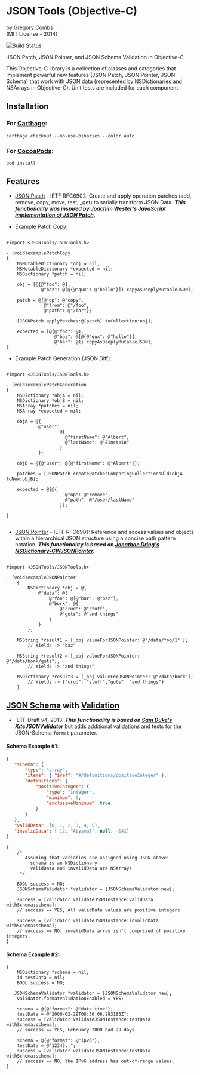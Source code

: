 JSON Tools (Objective-C)  
=========
by [Gregory Combs](https://github.com/grgcombs)  
(MIT License - 2014)

[![Build Status](https://travis-ci.org/grgcombs/JSONTools.svg?branch=master)](https://travis-ci.org/grgcombs/JSONTools)

JSON Patch, JSON Pointer, and JSON Schema Validation in Objective-C

This Objective-C library is a collection of classes and categories that implement powerful new features (JSON Patch, JSON Pointer, JSON Schema) that work with JSON data (represented by NSDictionaries and NSArrays in Objective-C). Unit tests are included for each component.

## Installation

### For [Carthage](https://github.com/Carthage/Carthage/#installing-carthage):

`
carthage checkout --no-use-binaries --color auto
`

### For [CocoaPods](https://github.com/Carthage/Carthage/#installing-carthage):

`
pod install
`


## Features

- [JSON Patch](https://tools.ietf.org/html/rfc6902) - IETF RFC6902: Create and apply operation patches (add, remove, copy, move, test, _get) to serially transform JSON Data.  ***This functionality was inspired by [Joachim Wester's](https://github.com/Starcounter-Jack) [JavaScript implementation of JSON Patch](https://github.com/Starcounter-Jack/JSON-Patch).***

-  Example Patch Copy:  
        
```objc
        
#import <JSONTools/JSONTools.h>

- (void)examplePatchCopy
{
    NSMutableDictionary *obj = nil;
    NSMutableDictionary *expected = nil;
    NSDictionary *patch = nil;

    obj = [@{@"foo": @1,
             @"baz": @[@{@"qux": @"hello"}]} copyAsDeeplyMutableJSON];

    patch = @{@"op": @"copy",
              @"from": @"/foo",
              @"path": @"/bar"};

    [JSONPatch applyPatches:@[patch] toCollection:obj];

    expected = [@{@"foo": @1,
                  @"baz": @[@{@"qux": @"hello"}],
                  @"bar": @1} copyAsDeeplyMutableJSON];
}

```
        
-  Example Patch Generation (JSON Diff):
        
```objc
        
#import <JSONTools/JSONTools.h>

- (void)examplePatchGeneration
{
    NSDictionary *objA = nil;
    NSDictionary *objB = nil;
    NSArray *patches = nil;
    NSArray *expected = nil;

    objA = @{
            @"user": 
                    @{
                      @"firstName": @"Albert",
                      @"lastName": @"Einstein"
                    }
            };

    objB = @{@"user": @{@"firstName": @"Albert"}};

    patches = [JSONPatch createPatchesComparingCollectionsOld:objA toNew:objB];

    expected = @[@{
                      @"op": @"remove",
                      @"path": @"/user/lastName"
                    }];

}
        
```
        

- [JSON Pointer](https://tools.ietf.org/html/rfc6901) - IETF RFC6901: Reference and access values and objects within a hierarchical JSON structure using a concise path pattern notation.  ***This functionality is based on [Jonathan Dring's](https://github.com/C-Works) [NSDictionary-CWJSONPointer](https://github.com/C-Works/NSDictionary-CWJSONPointer).***

  
```objc

#import <JSONTools/JSONTools.h>
        
- (void)exampleJSONPointer
    {
        NSDictionary *obj = @{
            @"data": @{
                @"foo": @[@"bar", @"baz"],
                @"bork": @{
                    @"crud": @"stuff",
                    @"guts": @"and things"
                }
            }
        };

    NSString *result1 = [_obj valueForJSONPointer: @"/data/foo/1" ];
        // Yields -> "baz"

    NSString *result2 = [_obj valueForJSONPointer: @"/data/bork/guts"];
        // Yields -> "and things"

    NSDictionary *result3 = [_obj valueForJSONPointer: @"/data/bork"];
        // Yields -> {"crud": "stuff","guts": "and things"}
    }

```
        

## [JSON Schema](http://tools.ietf.org/html/draft-zyp-json-schema-04) with [Validation](http://tools.ietf.org/html/draft-fge-json-schema-validation-00) 
- IETF Draft v4, 2013.   ***This functionality is based on [Sam Duke's](https://github.com/samskiter) [KiteJSONValidator](https://github.com/samskiter/KiteJSONValidator)*** but adds additional validations and tests for the JSON-Schema `format` parameter.

####  Schema Example #1:  

```json
{
   "schema": {
       "type": "array",
       "items": { "$ref": "#/definitions/positiveInteger" },
       "definitions": {
           "positiveInteger": {
               "type": "integer",
               "minimum": 0,
               "exclusiveMinimum": true
           }
       }
   },
   "validData": [0, 1, 2, 3, 4, 5],
   "invalidData": [-12, "Abysmal", null, -141]
}        
```
        
```objc
{
    /* 
       Assuming that variables are assigned using JSON above: 
         schema is an NSDictionary
         validData and invalidData are NSArrays
     */
     
    BOOL success = NO;        
    JSONSchemaValidator *validator = [JSONSchemaValidator new];
        
    success = [validator validateJSONInstance:validData withSchema:schema];
    // success == YES, All validData values are positive integers.
    
    success = [validator validateJSONInstance:invalidData withSchema:schema];
    // success == NO, invalidData array isn't comprised of positive integers.
}

```

#### Schema Example #2:  

```objc
{
    NSDictionary *schema = nil;
    id testData = nil;
    BOOL success = NO;

   JSONSchemaValidator *validator = [JSONSchemaValidator new];
    validator.formatValidationEnabled = YES;

    schema = @{@"format": @"date-time"};
    testData = @"2000-02-29T08:30:06.283185Z";
    success = [validator validateJSONInstance:testData withSchema:schema];
    // success == YES, February 2000 had 29 days.

    schema = @{@"format": @"ipv6"};
    testData = @"12345::";
    success = [validator validateJSONInstance:testData withSchema:schema];
    // success == NO, the IPv6 address has out-of-range values.
}

```
        

